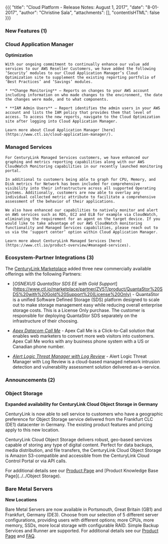 {{{
"title": "Cloud Platform - Release Notes: August 1, 2017",
"date": "8-01-2017",
"author": "Christine Sala",
"attachments": [],
"contentIsHTML": false
}}}

### New Features (1)

### Cloud Application Manager

**Optimization**

    With our ongoing commitment to continually enhance our value add services to our AWS Reseller Customers, we have added the following ‘Security’ modules to our Cloud Application Manager’s Cloud Optimization site to supplement the existing reporting portfolio of ‘Best Practices’ and ‘Savings’ modules.

    * **Change Monitoring** – Reports on changes to your AWS account including information on who made changes to the environment, the date the changes were made, and to what components.

    * **IAM Admin Users** – Report identifies the admin users in your AWS account and lists the IAM policy that provides them that level of access. To access the new reports, navigate to the Cloud Optimization site after logging into Cloud Application Manager.

    Learn more about Cloud Application Manager [here](https://www.ctl.io/cloud-application-manager/).

### Managed Services

    For CenturyLink Managed Services customers, we have enhanced our graphing and metrics reporting capabilities along with our AWS CloudWatch Monitoring capabilities in our recently launched monitoring portal.

    In additional to customers being able to graph for CPU, Memory, and Disk metrics for Network has been included for comprehensive visibility into their infrastructure across all supported Operating Systems. Additionally, customers are now able to overlay any individual collected metric attribute to facilitate a comprehensive assessment of the behavior of their applications.

    We also have enhanced our capabilities to natively monitor and alert on AWS services such as RDS, EC2 and ELB for example via CloudWatch, eliminating the requirement for an agent on the target device. If you would like to take advantage of our AWS CloudWatch monitoring functionality and Managed Services capabilities, please reach out to us via the ‘support center’ option within Cloud Application Manager.

    Learn more about CenturyLink Managed Services [here](https://www.ctl.io/product-overview/#managed-services).

### Ecosystem-Partner Integrations (3)

The [CenturyLink Marketplace](https://www.ctl.io/marketplace/) added three new commercially available offerings with the following Partners:

* [*OSNEXUS QuantaStor SDS EE with Gold Support*](https://www.ctl.io/marketplace/partner/ZV5T/product/QuantaStor%20SDS%20with%20Gold%20Support%20(License%20Only) - QuantaStor is a unified Software Defined Storage (SDS) platform designed to scale out to make storage management easy while reducing overall enterprise storage costs. This is a License Only purchase. The customer is responsible for deploying QuantaStor SDS separately on the infrastructure of their choosing.

* [*Apex Datacom Call Me*](https://www.ctl.io/marketplace/partner/APEX/product/Call%20Me%20Express/) - Apex Call Me is a Click-to-Call solution that enables web marketers to convert more web visitors into customers. Apex Call Me works with any business phone system with a US or Canadian phone number.

* [*Alert Logic Threat Manager with Log Review*](https://www.ctl.io/marketplace/partner/PST/product/Alert%20Logic%20Log%20Manager%20with%20Log%20Review/) - Alert Logic Threat Manager with Log Review is a cloud-based managed network intrusion detection and vulnerability assessment solution delivered as-a-service.

### Announcements (2)

### Object Storage

**Expanded availability for CenturyLink Cloud Object Storage in Germany**

CenturyLink is now able to sell service to customers who have a geographic preference for Object Storage service delivered from the Frankfurt CLC (DE1) datacenter in Germany. The existing product features and pricing apply to this new location.

CenturyLink Cloud Object Storage delivers robust, geo-based services capable of storing any type of digital content. Perfect for data backups, media distribution, and file transfers, the CenturyLink Cloud Object Storage is Amazon S3-compatible and accessible from the CenturyLink Cloud Control Portal or via API calls.

For additional details see our [Product Page](https://www.ctl.io/object-storage/) and [Product Knowledge Base Page](../../Object Storage).

### Bare Metal Servers

**New Locations**

Bare Metal Servers are now available in Portsmouth, Great Britain (GB1) and Frankfurt, Germany (DE3). Choose from our selection of 5 different server configurations, providing users with different options; more CPUs, more memory, SSDs, more local storage with configurable RAID. Simple Backup Services and Runner are supported.
For additional details see our [Product Page](https://www.ctl.io/bare-metal/) and [FAQ](../../Servers/bare-metal-faq.md).
